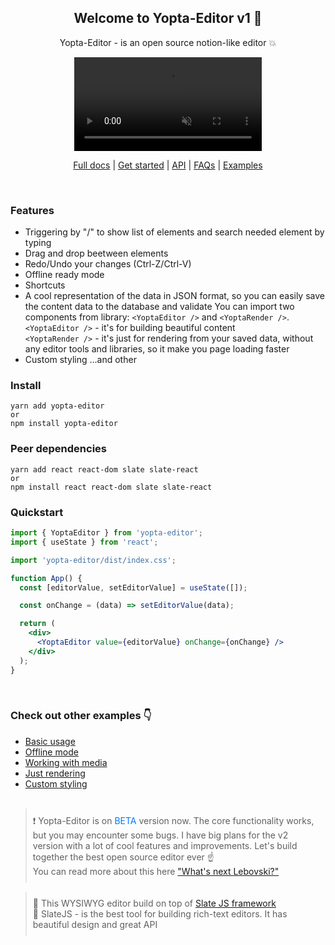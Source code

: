 <h2 align="center">Welcome to Yopta-Editor v1 🎉</h2>
<p align="center">Yopta-Editor - is an open source notion-like editor 💥</p>
<div align="center">
<video controls autoplay muted src="https://user-images.githubusercontent.com/29093118/214577126-fce7214d-8ed1-49a9-bdff-007bf45b5ef9.mp4" />
</div>

<div align="center">

</div>

<p align="center">
  <a href="https://yopage.co/blog/0zntIA46L4/W0epdDpnRa">Full docs</a> |
  <a href="https://yopage.co/blog/0zntIA46L4/qOQqVaxxRZ">Get started</a> | 
  <a href="https://yopage.co/blog/0zntIA46L4/kUoZ2DoHnG">API</a> |
  <a href="https://yopage.co/blog/0zntIA46L4/qo9nK4lDG5">FAQs</a> |
  <a href="https://yopta-editor.vercel.app/basic">Examples</a>
</p>

<br>

### Features

- Triggering by "/" to show list of elements and search needed element by typing
- Drag and drop beetween elements
- Redo/Undo your changes (Ctrl-Z/Ctrl-V)
- Offline ready mode
- Shortcuts
- A cool representation of the data in JSON format, so you can easily save the content data to the database and validate
  You can import two components from library: `<YoptaEditor />` and `<YoptaRender />`. <br>
  `<YoptaEditor />` - it's for building beautiful content <br>
  `<YoptaRender />` - it's just for rendering from your saved data, without any editor tools and libraries, so it make you page loading faster
- Custom styling
  ...and other

### Install

    yarn add yopta-editor
    or
    npm install yopta-editor

### Peer dependencies

    yarn add react react-dom slate slate-react
    or
    npm install react react-dom slate slate-react

### Quickstart

```jsx
import { YoptaEditor } from 'yopta-editor';
import { useState } from 'react';

import 'yopta-editor/dist/index.css';

function App() {
  const [editorValue, setEditorValue] = useState([]);

  const onChange = (data) => setEditorValue(data);

  return (
    <div>
      <YoptaEditor value={editorValue} onChange={onChange} />
    </div>
  );
}
```

<br>

### Check out other examples 👇

- <a href="https://yopta-editor.vercel.app/basic">Basic usage</a>
- <a href="https://yopta-editor.vercel.app/offline">Offline mode</a>
- <a href="https://yopta-editor.vercel.app/media">Working with media</a>
- <a href="https://yopta-editor.vercel.app/render">Just rendering</a>
- <a href="https://yopta-editor.vercel.app/styling">Custom styling</a>
  <br>
  <br>

<blockquote style="padding: 10px">❗ Yopta-Editor is on <span style="color: #007aff">BETA</span> version now. The core functionality works, but you may encounter some bugs.
I have big plans for the v2 version with a lot of cool features and improvements.
Let's build together the best open source editor ever ☝ <br>
You can read more about this here <a href="https://yopage.co/blog/0zntIA46L4/5iK8VNiBI8">"What's next Lebovski?"</a>
</blockquote>

<blockquote style="padding: 10px">
📝 This WYSIWYG editor build on top of <a href="https://github.com/ianstormtaylor/slate">Slate JS framework</a> <br>
💙 SlateJS - is the best tool for building rich-text editors. It has beautiful design and great API
</blockquote>
